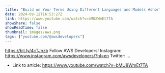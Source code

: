 ```yaml
---
title: "Build on Your Terms Using Different Languages and Models #shorts"
date: 2024-09-12T16:53:27Z
link: https://www.youtube.com/watch?v=bMU8WmEt7TA
showShare: false
showReadTime: false
thumbnail: images/aws.png
tags: ["youtube.com/@awsdevelopers"]
---
```

https://bit.ly/4cTJnzb Follow AWS Developers! Instagram: https://www.instagram.com/awsdevelopers/?hl=en Twitter: ...

- Link to article: https://www.youtube.com/watch?v=bMU8WmEt7TA